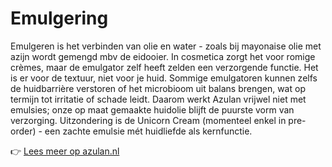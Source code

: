 # Emulgering

Emulgeren is het verbinden van olie en water - zoals bij mayonaise olie met azijn wordt gemengd mbv de eidooier. In cosmetica zorgt het voor romige crèmes, maar de emulgator zelf heeft zelden een verzorgende functie. Het is er voor de textuur, niet voor je huid. Sommige emulgatoren kunnen zelfs de huidbarrière verstoren of het microbioom uit balans brengen, wat op termijn tot irritatie of schade leidt. Daarom werkt Azulan vrijwel niet met emulsies; onze op maat gemaakte huidolie blijft de puurste vorm van verzorging. Uitzondering is de Unicorn Cream (momenteel enkel in pre-order) - een zachte emulsie mét huidliefde als kernfunctie.

👉 [Lees meer op azulan.nl](https://azulan.nl/atlas/emulgering)